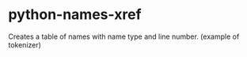 # python-names-xref
Creates a table of names with name type and line number. (example of tokenizer)
